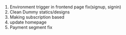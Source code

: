 1. Environment trigger in frontend page fix(signup, signin)
2. Clean Dummy statics/designs
3. Making subscription based
4. update homepage
5. Payment segment fix